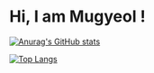 
# Hi, I am Mugyeol !

[![Anurag's GitHub stats](https://github-readme-stats.vercel.app/api?username=mugyeol)](https://github.com/anuraghazra/github-readme-stats)
<br/>

[![Top Langs](https://github-readme-stats.vercel.app/api/top-langs/?username=mugyeol&layout=compact)](https://github.com/anuraghazra/github-readme-stats)
</div>
